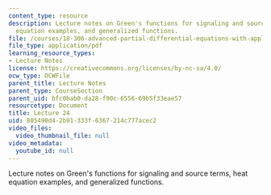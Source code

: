 ```yaml
---
content_type: resource
description: Lecture notes on Green's functions for signaling and source terms, heat
  equation examples, and generalized functions.
file: /courses/18-306-advanced-partial-differential-equations-with-applications-fall-2009/805490d42b91333f6367214c777acec2_MIT18_306f09_lec24.pdf
file_type: application/pdf
learning_resource_types:
- Lecture Notes
license: https://creativecommons.org/licenses/by-nc-sa/4.0/
ocw_type: OCWFile
parent_title: Lecture Notes
parent_type: CourseSection
parent_uid: bfc0bab0-da28-f90c-6556-69b5f33eae57
resourcetype: Document
title: Lecture 24
uid: 805490d4-2b91-333f-6367-214c777acec2
video_files:
  video_thumbnail_file: null
video_metadata:
  youtube_id: null
---
```

Lecture notes on Green's functions for signaling and source terms, heat equation examples, and generalized functions.